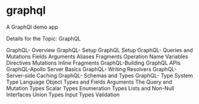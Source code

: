 # graphql
A GraphQl demo app

Details for the Topic: GraphQL

GraphQL- Overview
GraphQL- Setup GraphQL Setup
GraphQL- Queries and Mutations
Fields
Arguments
Aliases
Fragments
Operation Name
Variables
Directives
Mutations
Inline Fragments
GraphQL-Building GraphQL APIs
GraphQL-Apollo Server Basics
GraphQL- Writing Resolvers
GraphQL- Server-side Caching
GraphQL- Schemas and Types
GraphQL- Type System
Type Language
Object Types and Fields
Arguments
The Query and Mutation Types
Scalar Types
Enumeration Types
Lists and Non-Null
Interfaces
Union Types
Input Types
Validation
